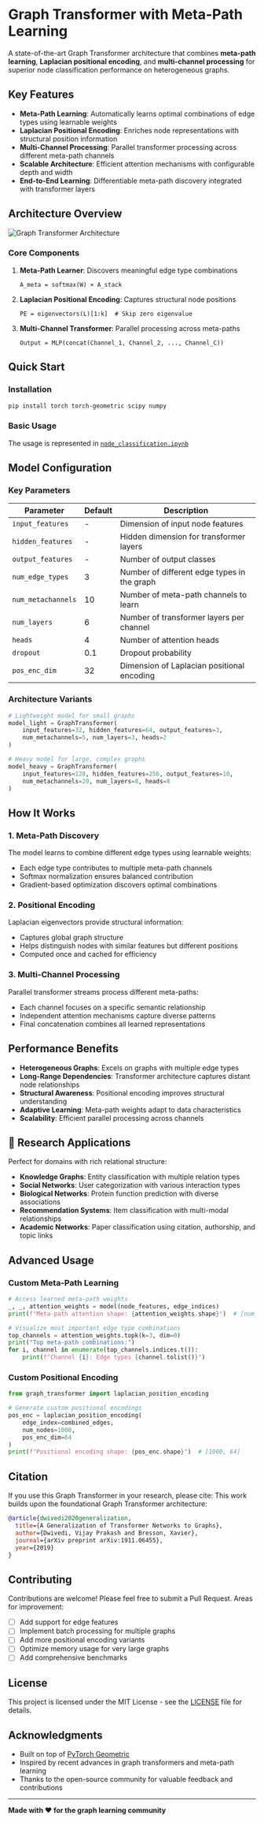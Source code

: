 # Graph Transformer with Meta-Path Learning

<!-- [![Python](https://img.shields.io/badge/Python-3.7%2B-blue)](https://www.python.org/downloads/)
[![PyTorch](https://img.shields.io/badge/PyTorch-1.9%2B-red)](https://pytorch.org/)
[![PyTorch Geometric](https://img.shields.io/badge/PyTorch%20Geometric-2.0%2B-orange)](https://pytorch-geometric.readthedocs.io/)
[![License](https://img.shields.io/badge/License-MIT-green)](LICENSE) -->

A state-of-the-art Graph Transformer architecture that combines **meta-path learning**, **Laplacian positional encoding**, and **multi-channel processing** for superior node classification performance on heterogeneous graphs.

## Key Features

- **Meta-Path Learning**: Automatically learns optimal combinations of edge types using learnable weights
- **Laplacian Positional Encoding**: Enriches node representations with structural position information
- **Multi-Channel Processing**: Parallel transformer processing across different meta-path channels
- **Scalable Architecture**: Efficient attention mechanisms with configurable depth and width
- **End-to-End Learning**: Differentiable meta-path discovery integrated with transformer layers

## Architecture Overview

![Graph Transformer Architecture](graph_transformer_diagram.jpg)

### Core Components

1. **Meta-Path Learner**: Discovers meaningful edge type combinations
   ```
   A_meta = softmax(W) × A_stack
   ```

2. **Laplacian Positional Encoding**: Captures structural node positions
   ```
   PE = eigenvectors(L)[1:k]  # Skip zero eigenvalue
   ```

3. **Multi-Channel Transformer**: Parallel processing across meta-paths
   ```
   Output = MLP(concat(Channel_1, Channel_2, ..., Channel_C))
   ```

## Quick Start

### Installation

```bash
pip install torch torch-geometric scipy numpy
```

### Basic Usage
The usage is represented in [`node_classification.ipynb`](./node_classification.ipynb)


## Model Configuration

### Key Parameters

| Parameter | Default | Description |
|-----------|---------|-------------|
| `input_features` | - | Dimension of input node features |
| `hidden_features` | - | Hidden dimension for transformer layers |
| `output_features` | - | Number of output classes |
| `num_edge_types` | 3 | Number of different edge types in the graph |
| `num_metachannels` | 10 | Number of meta-path channels to learn |
| `num_layers` | 6 | Number of transformer layers per channel |
| `heads` | 4 | Number of attention heads |
| `dropout` | 0.1 | Dropout probability |
| `pos_enc_dim` | 32 | Dimension of Laplacian positional encoding |

### Architecture Variants

```python
# Lightweight model for small graphs
model_light = GraphTransformer(
    input_features=32, hidden_features=64, output_features=3,
    num_metachannels=5, num_layers=3, heads=2
)

# Heavy model for large, complex graphs
model_heavy = GraphTransformer(
    input_features=128, hidden_features=256, output_features=10,
    num_metachannels=20, num_layers=8, heads=8
)
```

## How It Works

### 1. Meta-Path Discovery
The model learns to combine different edge types using learnable weights:
- Each edge type contributes to multiple meta-path channels
- Softmax normalization ensures balanced contribution
- Gradient-based optimization discovers optimal combinations

### 2. Positional Encoding
Laplacian eigenvectors provide structural information:
- Captures global graph structure
- Helps distinguish nodes with similar features but different positions
- Computed once and cached for efficiency

### 3. Multi-Channel Processing
Parallel transformer streams process different meta-paths:
- Each channel focuses on a specific semantic relationship
- Independent attention mechanisms capture diverse patterns
- Final concatenation combines all learned representations

## Performance Benefits

- **Heterogeneous Graphs**: Excels on graphs with multiple edge types
- **Long-Range Dependencies**: Transformer architecture captures distant node relationships  
- **Structural Awareness**: Positional encoding improves structural understanding
- **Adaptive Learning**: Meta-path weights adapt to data characteristics
- **Scalability**: Efficient parallel processing across channels

## 🔬 Research Applications

Perfect for domains with rich relational structure:
- **Knowledge Graphs**: Entity classification with multiple relation types
- **Social Networks**: User categorization with various interaction types
- **Biological Networks**: Protein function prediction with diverse associations
- **Recommendation Systems**: Item classification with multi-modal relationships
- **Academic Networks**: Paper classification using citation, authorship, and topic links

## Advanced Usage

### Custom Meta-Path Learning

```python
# Access learned meta-path weights
_, _, attention_weights = model(node_features, edge_indices)
print(f"Meta-path attention shape: {attention_weights.shape}")  # [num_channels, num_edge_types]

# Visualize most important edge type combinations
top_channels = attention_weights.topk(k=3, dim=0)
print("Top meta-path combinations:")
for i, channel in enumerate(top_channels.indices.t()):
    print(f"Channel {i}: Edge types {channel.tolist()}")
```

### Custom Positional Encoding

```python
from graph_transformer import laplacian_position_encoding

# Generate custom positional encodings
pos_enc = laplacian_position_encoding(
    edge_index=combined_edges, 
    num_nodes=1000, 
    pos_enc_dim=64
)
print(f"Positional encoding shape: {pos_enc.shape}")  # [1000, 64]
```

## Citation

If you use this Graph Transformer in your research, please cite:
This work builds upon the foundational Graph Transformer architecture:

```bibtex
@article{dwivedi2020generalization,
  title={A Generalization of Transformer Networks to Graphs},
  author={Dwivedi, Vijay Prakash and Bresson, Xavier},
  journal={arXiv preprint arXiv:1911.06455},
  year={2019}
}
```

## Contributing

Contributions are welcome! Please feel free to submit a Pull Request. Areas for improvement:

- [ ] Add support for edge features
- [ ] Implement batch processing for multiple graphs
- [ ] Add more positional encoding variants
- [ ] Optimize memory usage for very large graphs
- [ ] Add comprehensive benchmarks

## License

This project is licensed under the MIT License - see the [LICENSE](LICENSE) file for details.

## Acknowledgments

- Built on top of [PyTorch Geometric](https://pytorch-geometric.readthedocs.io/)
- Inspired by recent advances in graph transformers and meta-path learning
- Thanks to the open-source community for valuable feedback and contributions

---

**Made with ❤️ for the graph learning community**